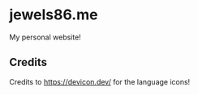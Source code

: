 # jewels86.me
My personal website!

## Credits
Credits to https://devicon.dev/ for the language icons!